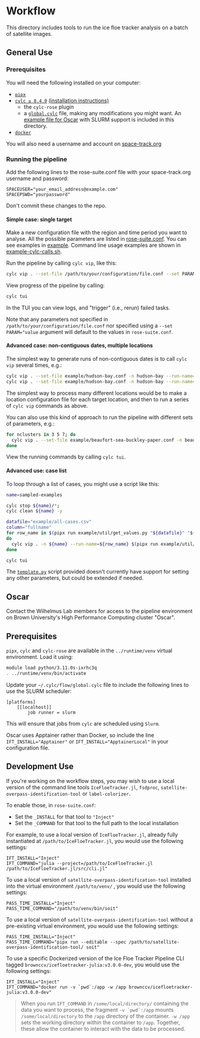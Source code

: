# Workflow

This directory includes tools to run the ice floe tracker analysis on a batch of satellite images.

## General Use

### Prerequisites

You will need the following installed on your computer:
- [`pipx`](https://pipx.pypa.io/stable/)
- [`cylc ≥ 8.4.0`](https://cylc.github.io/) [(installation instructions)](https://cylc.github.io/cylc-doc/latest/html/installation.html)
  - the `cylc-rose` plugin
  - a [`global.cylc`](https://cylc.github.io/cylc-doc/stable/html/reference/config/global.html#global.cylc) file, making any modifications you might want. An [example file for Oscar](./oscar.global.cylc) with SLURM support is included in this directory.
- [`docker`](https://docs.docker.com/)

You will also need a username and account on [space-track.org](https://space-track.org)

### Running the pipeline

Add the following lines to the rose-suite.conf file with your space-track.org username and password:
```
SPACEUSER="your_email_address@example.com"
SPACEPSWD="yourpassword"
```

Don't commit these changes to the repo.
<!-- TODO: Insecure. Make this import from an environment file or the keychain. -->

#### Simple case: single target

Make a new configuration file with the region and time period you want to analyse. All the possible parameters are listed in [rose-suite.conf](./rose-suite.conf). You can see examples in [example](./example/). Command line usage examples are shown in [example-cylc-calls.sh](./example-cylc-calls.sh).

Run the pipeline by calling `cylc vip`, like this:
```bash
cylc vip . --set-file /path/to/your/configuration/file.conf --set PARAM="value" -n your-analysis-run-name
```

View progress of the pipeline by calling:
```bash
cylc tui
```
In the TUI you can view logs, and "trigger" (i.e., rerun) failed tasks.

Note that any parameters not specified in `/path/to/your/configuration/file.conf` 
nor specified using a `--set PARAM="value` argument
will default to the values in `rose-suite.conf`.


#### Advanced case: non-contiguous dates, multiple locations

The simplest way to generate runs of non-contiguous dates is to call `cylc vip` several times, e.g.:
```bash
cylc vip . --set-file example/hudson-bay.conf -n hudson-bay --run-name=may-2006 --initial-cycle-point=2006-05-04 --final-cycle-point=2006-05-06
cylc vip . --set-file example/hudson-bay.conf -n hudson-bay --run-name=july-2008 --initial-cycle-point=2008-07-13 --final-cycle-point=2008-07-15
```

The simplest way to process many different locations would be to make a location configuration file for each target location, and then to run a series of `cylc vip` commands as above.

You can also use this kind of approach to run the pipeline with different sets of parameters, e.g.:
```bash
for nclusters in 3 5 7; do 
  cylc vip . --set-file example/beaufort-sea-buckley-paper.conf -n beaufort-sea-cluster-test --run-name="${nclusters}-clusters" -s "ICEMASK_N_CLUSTERS=${nclusters}"
done
```

View the running commands by calling `cylc tui`.

#### Advanced use: case list

To loop through a list of cases, you might use a script like this:

```bash
name=sampled-examples

cylc stop ${name}/*;
cylc clean ${name} -y

datafile="example/all-cases.csv"
column="fullname"
for row_name in $(pipx run example/util/get_values.py "${datafile}" "${column}" --start 1 --stop 10);
do   
  cylc vip . -n ${name} --run-name=${row_name} $(pipx run example/util/template.py ${datafile} ${column} ${row_name}); 
done

cylc tui
```

The [`template.py`](./example/util/template.py) script provided doesn't currently have support for setting any other parameters, but could be extended if needed.

## Oscar

Contact the Wilhelmus Lab members for access to the pipeline environment on Brown University's High Performance Computing cluster "Oscar".

## Prerequisites

`pipx`, `cylc` and `cylc-rose` are available in the `../runtime/venv` virtual environment. Load it using:

```bash
module load python/3.11.0s-ixrhc3q
. ../runtime/venv/bin/activate
```

Update your `~/.cylc/flow/global.cylc` file to include the following lines to use the SLURM scheduler:
```
[platforms]
    [[localhost]]
        job runner = slurm
```

This will ensure that jobs from `cylc` are scheduled using `Slurm`.

Oscar uses Apptainer rather than Docker, so include the line `IFT_INSTALL="Apptainer"` or `IFT_INSTALL="ApptainerLocal"` in your configuration file.

## Development Use

If you're working on the workflow steps, you may wish to use a local version of the command line tools `IceFloeTracker.jl`, `fsdproc`, `satellite-overpass-identification-tool` or `label-colorizer`. 

To enable those, in `rose-suite.conf`:
- Set the `_INSTALL` for that tool to `"Inject"`
- Set the `_COMMAND` for that tool to the full path to the local installation

For example, to use a local version of `IceFloeTracker.jl`, already fully instantiated at `/path/to/IceFloeTracker.jl`, you would use the following settings:
```
IFT_INSTALL="Inject"
IFT_COMMAND="julia --project=/path/to/IceFloeTracker.jl /path/to/IceFloeTracker.jl/src/cli.jl"
```

To use a local version of `satellite-overpass-identification-tool` installed into the virtual environment `/path/to/venv/` , you would use the following settings:
```
PASS_TIME_INSTALL="Inject"
PASS_TIME_COMMAND="/path/to/venv/bin/soit"
```

To use a local version of `satellite-overpass-identification-tool` without a pre-existing virtual environment, you would use the following settings:
```
PASS_TIME_INSTALL="Inject"
PASS_TIME_COMMAND="pipx run --editable --spec /path/to/satellite-overpass-identification-tool/ soit"
```

To use a specific Dockerized version of the Ice Floe Tracker Pipeline CLI tagged `brownccv/icefloetracker-julia:v3.0.0-dev`, you would use the following settings:
```
IFT_INSTALL="Inject"
IFT_COMMAND="docker run -v `pwd`:/app -w /app brownccv/icefloetracker-julia:v3.0.0-dev"
```

> When you run `IFT_COMMAND` in `/some/local/directory/` containing the data you want to process, the fragment ``-v `pwd`:/app`` mounts `/some/local/directory` to the `/app` directory of the container. `-w /app` sets the working directory within the container to `/app`. Together, these allow the container to interact with the data to be processed.